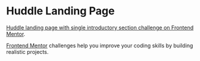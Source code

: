 # Huddle Landing Page
 [Huddle landing page with single introductory section challenge on Frontend Mentor](https://www.frontendmentor.io/challenges/huddle-landing-page-with-a-single-introductory-section-B_2Wvxgi0).
 
 [Frontend Mentor](https://www.frontendmentor.io) challenges help you improve your coding skills by building realistic projects.
 
